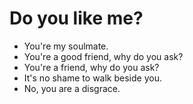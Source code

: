 # Do you like me?

- You're my soulmate.
- You're a good friend, why do you ask?
- You're a friend, why do you ask?
- It's no shame to walk beside you.
- No, you are a disgrace.

